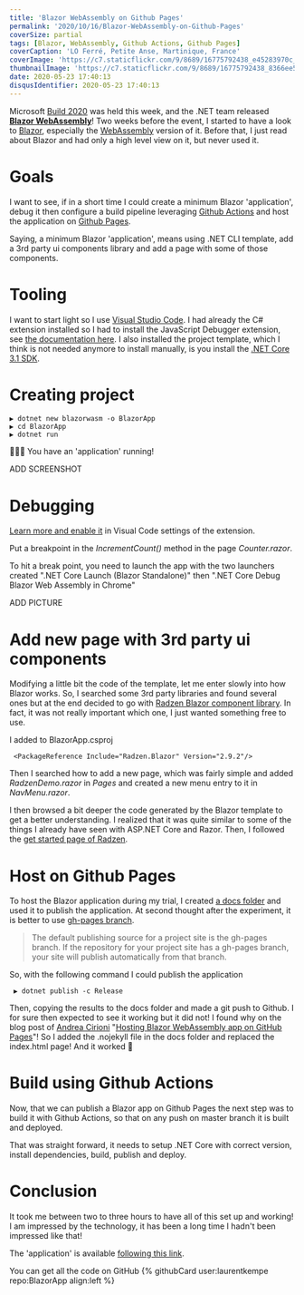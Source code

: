 ```yaml
---
title: 'Blazor WebAssembly on Github Pages'
permalink: '2020/10/16/Blazor-WebAssembly-on-Github-Pages'
coverSize: partial
tags: [Blazor, WebAssembly, Github Actions, Github Pages]
coverCaption: 'LO Ferré, Petite Anse, Martinique, France'
coverImage: 'https://c7.staticflickr.com/9/8689/16775792438_e45283970c_h.jpg'
thumbnailImage: 'https://c7.staticflickr.com/9/8689/16775792438_8366ee5732_q.jpg'
date: 2020-05-23 17:40:13
disqusIdentifier: 2020-05-23 17:40:13
---
```

Microsoft [Build 2020](https://mybuild.microsoft.com/sessions?t=%257B%2522from%2522%253A%25222020-05-19T00%253A00%253A00%252B02%253A00%2522%252C%2522to%2522%253A%25222020-05-21T23%253A59%253A00%252B02%253A00%2522%257D) was held this week, and the .NET team released **[Blazor WebAssembly](https://devblogs.microsoft.com/aspnet/blazor-webassembly-3-2-0-now-available/)**! Two weeks before the event, I started to have a look to [Blazor](https://dotnet.microsoft.com/apps/aspnet/web-apps/blazor), especially the [WebAssembly](https://webassembly.org/) version of it. Before that, I just read about Blazor and had only a high level view on it, but never used it.
<!-- more -->
# Goals

I want to see, if in a short time I could create a minimum Blazor 'application', debug it then configure a build pipeline leveraging [Github Actions](https://github.com/features/actions) and host the application on [Github Pages](https://pages.github.com/).

Saying, a minimum Blazor 'application', means using .NET CLI template, add a 3rd party ui components library and add a page with some of those components.

# Tooling

I want to start light so I use [Visual Studio Code](https://code.visualstudio.com/). I had already the C# extension installed so I had to install the JavaScript Debugger extension, see [the documentation here](https://docs.microsoft.com/en-us/aspnet/core/blazor/get-started?view=aspnetcore-3.1&tabs=visual-studio-code). I also installed the project template, which I think is not needed anymore to install manually, is you install the [.NET Core 3.1 SDK](https://dotnet.microsoft.com/download/dotnet-core/3.1).

# Creating project

    ▶ dotnet new blazorwasm -o BlazorApp
    ▶ cd BlazorApp
    ▶ dotnet run

🎉🎉🎉 You have an 'application' running!

ADD SCREENSHOT

# Debugging

 [Learn more and enable it](https://docs.microsoft.com/en-us/aspnet/core/blazor/debug?tabs=visual-studio-code&view=aspnetcore-3.1#vscode) in Visual Code settings of the extension.

Put a breakpoint in the *IncrementCount()* method in the page *Counter.razor*.

To hit a break point, you need to launch the app with the two launchers created ".NET Core Launch (Blazor Standalone)" then ".NET Core Debug Blazor Web Assembly in Chrome"

ADD PICTURE

# Add new page with 3rd party ui components

Modifying a little bit the code of the template, let me enter slowly into how Blazor works. So, I searched some 3rd party libraries and found several ones but at the end decided to go with [Radzen Blazor component library](https://blazor.radzen.com/). In fact, it was not really important which one, I just wanted something free to use.

I added to BlazorApp.csproj

     <PackageReference Include="Radzen.Blazor" Version="2.9.2"/>

Then I searched how to add a new page, which was fairly simple and added *RadzenDemo.razor* in *Pages* and created a new menu entry to it in *NavMenu.razor*.

I then browsed a bit deeper the code generated by the Blazor template to get a better understanding. I realized that it was quite similar to some of the things I already have seen with ASP.NET Core and Razor. Then, I followed the [get started page of Radzen](https://blazor.radzen.com/get-started).

# Host on Github Pages

To host the Blazor application during my trial, I created [a docs folder](https://help.github.com/en/github/working-with-github-pages/creating-a-github-pages-site#creating-a-repository-for-your-site) and used it to publish the application. At second thought after the experiment, it is better to use [gh-pages branch](https://help.github.com/en/github/working-with-github-pages/creating-a-github-pages-site#creating-a-repository-for-your-site).

 > The default publishing source for a project site is the gh-pages branch. If the repository for your project site has a gh-pages branch, your site will publish automatically from that branch.

 So, with the following command I could publish the application

     ▶ dotnet publish -c Release

Then, copying the results to the docs folder and made a git push to Github. I for sure then expected to see it working but it did not! I found why on the blog post of [Andrea Cirioni](https://twitter.com/cirio) "[Hosting Blazor WebAssembly app on GitHub Pages](https://dev.to/cirio/hosting-blazor-webassembly-app-on-github-pages-137k)"! So I added the .nojekyll file in the docs folder and replaced the index.html page! And it worked 🎉

# Build using Github Actions

Now, that we can publish a Blazor app on Github Pages the next step was to build it with Github Actions, so that on any push on master branch it is built and deployed.

That was straight forward, it needs to setup .NET Core with correct version, install dependencies, build, publish and deploy.

# Conclusion

It took me between two to three hours to have all of this set up and working!
I am impressed by the technology, it has been a long time I hadn't been impressed like that!

The 'application' is available [following this link](https://laurentkempe.com/BlazorApp/).

You can get all the code on GitHub
{% githubCard user:laurentkempe repo:BlazorApp align:left %}
